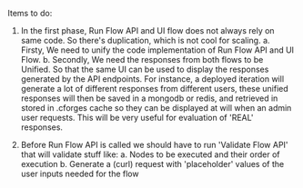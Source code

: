 Items to do:

1. In the first phase, Run Flow API and UI flow does not always rely on same code. So there's duplication, which is not cool for scaling. 
    a. Firsty, We need to unify the code implementation of Run Flow API and UI Flow.
    b. Secondly, We need the responses from both flows to be Unified. So that the same UI can be used to display the responses generated by the API endpoints. For instance, a deployed iteration will generate a lot of different responses from different users, these unified responses will then be saved in a mongodb or redis, and retrieved in stored in .cforges cache so they can be displayed at will when an admin user requests. This will be very useful for evaluation of 'REAL' responses. 

2. Before Run Flow API is called we should have to run 'Validate Flow API' that will validate stuff like:
    a. Nodes to be executed and their order of execution
    b. Generate a (curl) request with 'placeholder' values of the user inputs needed for the flow